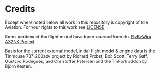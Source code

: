 # Credits
Except where noted below all work in this repository is copyright of Idle Aviation. For your rights to this work see [LICENSE](./LICENSE)

Some portions of the flight model have been sourced from the [FlyByWire A32NX Project](https://github.com/flybywiresim/a32nx)

Basis for the current external model, initial flight model & engine data is the Tinmouse 737-200adv project by Richard Probst, Bob Scott, Terry Gaff, Gustavo Rodrigues, and Christoffer Petersen and the TinFork addon by Björn Kesten.